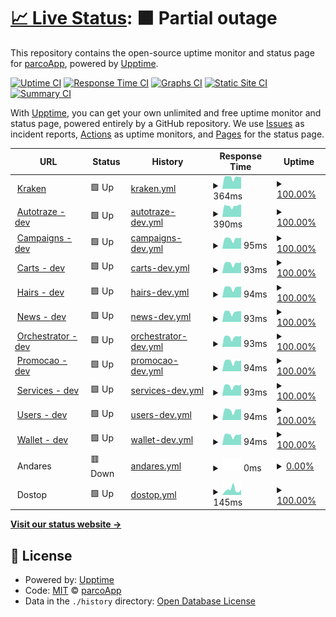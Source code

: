 # [📈 Live Status](https://parcoApp.github.io/status): <!--live status--> **🟧 Partial outage**

This repository contains the open-source uptime monitor and status page for [parcoApp](https://parcoApp.github.io/status), powered by [Upptime](https://github.com/upptime/upptime).

[![Uptime CI](https://github.com/parcoApp/status/workflows/Uptime%20CI/badge.svg)](https://github.com/parcoApp/status/actions?query=workflow%3A%22Uptime+CI%22)
[![Response Time CI](https://github.com/parcoApp/status/workflows/Response%20Time%20CI/badge.svg)](https://github.com/parcoApp/status/actions?query=workflow%3A%22Response+Time+CI%22)
[![Graphs CI](https://github.com/parcoApp/status/workflows/Graphs%20CI/badge.svg)](https://github.com/parcoApp/status/actions?query=workflow%3A%22Graphs+CI%22)
[![Static Site CI](https://github.com/parcoApp/status/workflows/Static%20Site%20CI/badge.svg)](https://github.com/parcoApp/status/actions?query=workflow%3A%22Static+Site+CI%22)
[![Summary CI](https://github.com/parcoApp/status/workflows/Summary%20CI/badge.svg)](https://github.com/parcoApp/status/actions?query=workflow%3A%22Summary+CI%22)

With [Upptime](https://upptime.js.org), you can get your own unlimited and free uptime monitor and status page, powered entirely by a GitHub repository. We use [Issues](https://github.com/parcoApp/status/issues) as incident reports, [Actions](https://github.com/parcoApp/status/actions) as uptime monitors, and [Pages](https://parcoApp.github.io/status) for the status page.

<!--start: status pages-->
<!-- This summary is generated by Upptime (https://github.com/upptime/upptime) -->
<!-- Do not edit this manually, your changes will be overwritten -->
<!-- prettier-ignore -->
| URL | Status | History | Response Time | Uptime |
| --- | ------ | ------- | ------------- | ------ |
| <img alt="" src="https://icons.duckduckgo.com/ip3/kraken.parcoapp.com.ico" height="13"> [Kraken](https://kraken.parcoapp.com) | 🟩 Up | [kraken.yml](https://github.com/ParcoApp/status/commits/HEAD/history/kraken.yml) | <details><summary><img alt="Response time graph" src="./graphs/kraken/response-time-week.png" height="20"> 364ms</summary><br><a href="https://parcoApp.github.io/status/history/kraken"><img alt="Response time 364" src="https://img.shields.io/endpoint?url=https%3A%2F%2Fraw.githubusercontent.com%2FParcoApp%2Fstatus%2FHEAD%2Fapi%2Fkraken%2Fresponse-time.json"></a><br><a href="https://parcoApp.github.io/status/history/kraken"><img alt="24-hour response time 371" src="https://img.shields.io/endpoint?url=https%3A%2F%2Fraw.githubusercontent.com%2FParcoApp%2Fstatus%2FHEAD%2Fapi%2Fkraken%2Fresponse-time-day.json"></a><br><a href="https://parcoApp.github.io/status/history/kraken"><img alt="7-day response time 364" src="https://img.shields.io/endpoint?url=https%3A%2F%2Fraw.githubusercontent.com%2FParcoApp%2Fstatus%2FHEAD%2Fapi%2Fkraken%2Fresponse-time-week.json"></a><br><a href="https://parcoApp.github.io/status/history/kraken"><img alt="30-day response time 324" src="https://img.shields.io/endpoint?url=https%3A%2F%2Fraw.githubusercontent.com%2FParcoApp%2Fstatus%2FHEAD%2Fapi%2Fkraken%2Fresponse-time-month.json"></a><br><a href="https://parcoApp.github.io/status/history/kraken"><img alt="1-year response time 371" src="https://img.shields.io/endpoint?url=https%3A%2F%2Fraw.githubusercontent.com%2FParcoApp%2Fstatus%2FHEAD%2Fapi%2Fkraken%2Fresponse-time-year.json"></a></details> | <details><summary><a href="https://parcoApp.github.io/status/history/kraken">100.00%</a></summary><a href="https://parcoApp.github.io/status/history/kraken"><img alt="All-time uptime 99.99%" src="https://img.shields.io/endpoint?url=https%3A%2F%2Fraw.githubusercontent.com%2FParcoApp%2Fstatus%2FHEAD%2Fapi%2Fkraken%2Fuptime.json"></a><br><a href="https://parcoApp.github.io/status/history/kraken"><img alt="24-hour uptime 100.00%" src="https://img.shields.io/endpoint?url=https%3A%2F%2Fraw.githubusercontent.com%2FParcoApp%2Fstatus%2FHEAD%2Fapi%2Fkraken%2Fuptime-day.json"></a><br><a href="https://parcoApp.github.io/status/history/kraken"><img alt="7-day uptime 100.00%" src="https://img.shields.io/endpoint?url=https%3A%2F%2Fraw.githubusercontent.com%2FParcoApp%2Fstatus%2FHEAD%2Fapi%2Fkraken%2Fuptime-week.json"></a><br><a href="https://parcoApp.github.io/status/history/kraken"><img alt="30-day uptime 99.87%" src="https://img.shields.io/endpoint?url=https%3A%2F%2Fraw.githubusercontent.com%2FParcoApp%2Fstatus%2FHEAD%2Fapi%2Fkraken%2Fuptime-month.json"></a><br><a href="https://parcoApp.github.io/status/history/kraken"><img alt="1-year uptime 99.99%" src="https://img.shields.io/endpoint?url=https%3A%2F%2Fraw.githubusercontent.com%2FParcoApp%2Fstatus%2FHEAD%2Fapi%2Fkraken%2Fuptime-year.json"></a></details>
| <img alt="" src="https://icons.duckduckgo.com/ip3/net.env.parcoapp.com.ico" height="13"> [Autotraze - dev](https://net.env.parcoapp.com/autotraze) | 🟩 Up | [autotraze-dev.yml](https://github.com/ParcoApp/status/commits/HEAD/history/autotraze-dev.yml) | <details><summary><img alt="Response time graph" src="./graphs/autotraze-dev/response-time-week.png" height="20"> 390ms</summary><br><a href="https://parcoApp.github.io/status/history/autotraze-dev"><img alt="Response time 332" src="https://img.shields.io/endpoint?url=https%3A%2F%2Fraw.githubusercontent.com%2FParcoApp%2Fstatus%2FHEAD%2Fapi%2Fautotraze-dev%2Fresponse-time.json"></a><br><a href="https://parcoApp.github.io/status/history/autotraze-dev"><img alt="24-hour response time 438" src="https://img.shields.io/endpoint?url=https%3A%2F%2Fraw.githubusercontent.com%2FParcoApp%2Fstatus%2FHEAD%2Fapi%2Fautotraze-dev%2Fresponse-time-day.json"></a><br><a href="https://parcoApp.github.io/status/history/autotraze-dev"><img alt="7-day response time 390" src="https://img.shields.io/endpoint?url=https%3A%2F%2Fraw.githubusercontent.com%2FParcoApp%2Fstatus%2FHEAD%2Fapi%2Fautotraze-dev%2Fresponse-time-week.json"></a><br><a href="https://parcoApp.github.io/status/history/autotraze-dev"><img alt="30-day response time 324" src="https://img.shields.io/endpoint?url=https%3A%2F%2Fraw.githubusercontent.com%2FParcoApp%2Fstatus%2FHEAD%2Fapi%2Fautotraze-dev%2Fresponse-time-month.json"></a><br><a href="https://parcoApp.github.io/status/history/autotraze-dev"><img alt="1-year response time 332" src="https://img.shields.io/endpoint?url=https%3A%2F%2Fraw.githubusercontent.com%2FParcoApp%2Fstatus%2FHEAD%2Fapi%2Fautotraze-dev%2Fresponse-time-year.json"></a></details> | <details><summary><a href="https://parcoApp.github.io/status/history/autotraze-dev">100.00%</a></summary><a href="https://parcoApp.github.io/status/history/autotraze-dev"><img alt="All-time uptime 100.00%" src="https://img.shields.io/endpoint?url=https%3A%2F%2Fraw.githubusercontent.com%2FParcoApp%2Fstatus%2FHEAD%2Fapi%2Fautotraze-dev%2Fuptime.json"></a><br><a href="https://parcoApp.github.io/status/history/autotraze-dev"><img alt="24-hour uptime 100.00%" src="https://img.shields.io/endpoint?url=https%3A%2F%2Fraw.githubusercontent.com%2FParcoApp%2Fstatus%2FHEAD%2Fapi%2Fautotraze-dev%2Fuptime-day.json"></a><br><a href="https://parcoApp.github.io/status/history/autotraze-dev"><img alt="7-day uptime 100.00%" src="https://img.shields.io/endpoint?url=https%3A%2F%2Fraw.githubusercontent.com%2FParcoApp%2Fstatus%2FHEAD%2Fapi%2Fautotraze-dev%2Fuptime-week.json"></a><br><a href="https://parcoApp.github.io/status/history/autotraze-dev"><img alt="30-day uptime 100.00%" src="https://img.shields.io/endpoint?url=https%3A%2F%2Fraw.githubusercontent.com%2FParcoApp%2Fstatus%2FHEAD%2Fapi%2Fautotraze-dev%2Fuptime-month.json"></a><br><a href="https://parcoApp.github.io/status/history/autotraze-dev"><img alt="1-year uptime 100.00%" src="https://img.shields.io/endpoint?url=https%3A%2F%2Fraw.githubusercontent.com%2FParcoApp%2Fstatus%2FHEAD%2Fapi%2Fautotraze-dev%2Fuptime-year.json"></a></details>
| <img alt="" src="https://icons.duckduckgo.com/ip3/net.env.parcoapp.com.ico" height="13"> [Campaigns - dev](https://net.env.parcoapp.com/campaigns) | 🟩 Up | [campaigns-dev.yml](https://github.com/ParcoApp/status/commits/HEAD/history/campaigns-dev.yml) | <details><summary><img alt="Response time graph" src="./graphs/campaigns-dev/response-time-week.png" height="20"> 95ms</summary><br><a href="https://parcoApp.github.io/status/history/campaigns-dev"><img alt="Response time 80" src="https://img.shields.io/endpoint?url=https%3A%2F%2Fraw.githubusercontent.com%2FParcoApp%2Fstatus%2FHEAD%2Fapi%2Fcampaigns-dev%2Fresponse-time.json"></a><br><a href="https://parcoApp.github.io/status/history/campaigns-dev"><img alt="24-hour response time 105" src="https://img.shields.io/endpoint?url=https%3A%2F%2Fraw.githubusercontent.com%2FParcoApp%2Fstatus%2FHEAD%2Fapi%2Fcampaigns-dev%2Fresponse-time-day.json"></a><br><a href="https://parcoApp.github.io/status/history/campaigns-dev"><img alt="7-day response time 95" src="https://img.shields.io/endpoint?url=https%3A%2F%2Fraw.githubusercontent.com%2FParcoApp%2Fstatus%2FHEAD%2Fapi%2Fcampaigns-dev%2Fresponse-time-week.json"></a><br><a href="https://parcoApp.github.io/status/history/campaigns-dev"><img alt="30-day response time 80" src="https://img.shields.io/endpoint?url=https%3A%2F%2Fraw.githubusercontent.com%2FParcoApp%2Fstatus%2FHEAD%2Fapi%2Fcampaigns-dev%2Fresponse-time-month.json"></a><br><a href="https://parcoApp.github.io/status/history/campaigns-dev"><img alt="1-year response time 80" src="https://img.shields.io/endpoint?url=https%3A%2F%2Fraw.githubusercontent.com%2FParcoApp%2Fstatus%2FHEAD%2Fapi%2Fcampaigns-dev%2Fresponse-time-year.json"></a></details> | <details><summary><a href="https://parcoApp.github.io/status/history/campaigns-dev">100.00%</a></summary><a href="https://parcoApp.github.io/status/history/campaigns-dev"><img alt="All-time uptime 100.00%" src="https://img.shields.io/endpoint?url=https%3A%2F%2Fraw.githubusercontent.com%2FParcoApp%2Fstatus%2FHEAD%2Fapi%2Fcampaigns-dev%2Fuptime.json"></a><br><a href="https://parcoApp.github.io/status/history/campaigns-dev"><img alt="24-hour uptime 100.00%" src="https://img.shields.io/endpoint?url=https%3A%2F%2Fraw.githubusercontent.com%2FParcoApp%2Fstatus%2FHEAD%2Fapi%2Fcampaigns-dev%2Fuptime-day.json"></a><br><a href="https://parcoApp.github.io/status/history/campaigns-dev"><img alt="7-day uptime 100.00%" src="https://img.shields.io/endpoint?url=https%3A%2F%2Fraw.githubusercontent.com%2FParcoApp%2Fstatus%2FHEAD%2Fapi%2Fcampaigns-dev%2Fuptime-week.json"></a><br><a href="https://parcoApp.github.io/status/history/campaigns-dev"><img alt="30-day uptime 100.00%" src="https://img.shields.io/endpoint?url=https%3A%2F%2Fraw.githubusercontent.com%2FParcoApp%2Fstatus%2FHEAD%2Fapi%2Fcampaigns-dev%2Fuptime-month.json"></a><br><a href="https://parcoApp.github.io/status/history/campaigns-dev"><img alt="1-year uptime 100.00%" src="https://img.shields.io/endpoint?url=https%3A%2F%2Fraw.githubusercontent.com%2FParcoApp%2Fstatus%2FHEAD%2Fapi%2Fcampaigns-dev%2Fuptime-year.json"></a></details>
| <img alt="" src="https://icons.duckduckgo.com/ip3/net.env.parcoapp.com.ico" height="13"> [Carts - dev](https://net.env.parcoapp.com/carts/status) | 🟩 Up | [carts-dev.yml](https://github.com/ParcoApp/status/commits/HEAD/history/carts-dev.yml) | <details><summary><img alt="Response time graph" src="./graphs/carts-dev/response-time-week.png" height="20"> 93ms</summary><br><a href="https://parcoApp.github.io/status/history/carts-dev"><img alt="Response time 79" src="https://img.shields.io/endpoint?url=https%3A%2F%2Fraw.githubusercontent.com%2FParcoApp%2Fstatus%2FHEAD%2Fapi%2Fcarts-dev%2Fresponse-time.json"></a><br><a href="https://parcoApp.github.io/status/history/carts-dev"><img alt="24-hour response time 104" src="https://img.shields.io/endpoint?url=https%3A%2F%2Fraw.githubusercontent.com%2FParcoApp%2Fstatus%2FHEAD%2Fapi%2Fcarts-dev%2Fresponse-time-day.json"></a><br><a href="https://parcoApp.github.io/status/history/carts-dev"><img alt="7-day response time 93" src="https://img.shields.io/endpoint?url=https%3A%2F%2Fraw.githubusercontent.com%2FParcoApp%2Fstatus%2FHEAD%2Fapi%2Fcarts-dev%2Fresponse-time-week.json"></a><br><a href="https://parcoApp.github.io/status/history/carts-dev"><img alt="30-day response time 73" src="https://img.shields.io/endpoint?url=https%3A%2F%2Fraw.githubusercontent.com%2FParcoApp%2Fstatus%2FHEAD%2Fapi%2Fcarts-dev%2Fresponse-time-month.json"></a><br><a href="https://parcoApp.github.io/status/history/carts-dev"><img alt="1-year response time 79" src="https://img.shields.io/endpoint?url=https%3A%2F%2Fraw.githubusercontent.com%2FParcoApp%2Fstatus%2FHEAD%2Fapi%2Fcarts-dev%2Fresponse-time-year.json"></a></details> | <details><summary><a href="https://parcoApp.github.io/status/history/carts-dev">100.00%</a></summary><a href="https://parcoApp.github.io/status/history/carts-dev"><img alt="All-time uptime 100.00%" src="https://img.shields.io/endpoint?url=https%3A%2F%2Fraw.githubusercontent.com%2FParcoApp%2Fstatus%2FHEAD%2Fapi%2Fcarts-dev%2Fuptime.json"></a><br><a href="https://parcoApp.github.io/status/history/carts-dev"><img alt="24-hour uptime 100.00%" src="https://img.shields.io/endpoint?url=https%3A%2F%2Fraw.githubusercontent.com%2FParcoApp%2Fstatus%2FHEAD%2Fapi%2Fcarts-dev%2Fuptime-day.json"></a><br><a href="https://parcoApp.github.io/status/history/carts-dev"><img alt="7-day uptime 100.00%" src="https://img.shields.io/endpoint?url=https%3A%2F%2Fraw.githubusercontent.com%2FParcoApp%2Fstatus%2FHEAD%2Fapi%2Fcarts-dev%2Fuptime-week.json"></a><br><a href="https://parcoApp.github.io/status/history/carts-dev"><img alt="30-day uptime 100.00%" src="https://img.shields.io/endpoint?url=https%3A%2F%2Fraw.githubusercontent.com%2FParcoApp%2Fstatus%2FHEAD%2Fapi%2Fcarts-dev%2Fuptime-month.json"></a><br><a href="https://parcoApp.github.io/status/history/carts-dev"><img alt="1-year uptime 100.00%" src="https://img.shields.io/endpoint?url=https%3A%2F%2Fraw.githubusercontent.com%2FParcoApp%2Fstatus%2FHEAD%2Fapi%2Fcarts-dev%2Fuptime-year.json"></a></details>
| <img alt="" src="https://icons.duckduckgo.com/ip3/net.env.parcoapp.com.ico" height="13"> [Hairs - dev](https://net.env.parcoapp.com/hairs) | 🟩 Up | [hairs-dev.yml](https://github.com/ParcoApp/status/commits/HEAD/history/hairs-dev.yml) | <details><summary><img alt="Response time graph" src="./graphs/hairs-dev/response-time-week.png" height="20"> 94ms</summary><br><a href="https://parcoApp.github.io/status/history/hairs-dev"><img alt="Response time 84" src="https://img.shields.io/endpoint?url=https%3A%2F%2Fraw.githubusercontent.com%2FParcoApp%2Fstatus%2FHEAD%2Fapi%2Fhairs-dev%2Fresponse-time.json"></a><br><a href="https://parcoApp.github.io/status/history/hairs-dev"><img alt="24-hour response time 103" src="https://img.shields.io/endpoint?url=https%3A%2F%2Fraw.githubusercontent.com%2FParcoApp%2Fstatus%2FHEAD%2Fapi%2Fhairs-dev%2Fresponse-time-day.json"></a><br><a href="https://parcoApp.github.io/status/history/hairs-dev"><img alt="7-day response time 94" src="https://img.shields.io/endpoint?url=https%3A%2F%2Fraw.githubusercontent.com%2FParcoApp%2Fstatus%2FHEAD%2Fapi%2Fhairs-dev%2Fresponse-time-week.json"></a><br><a href="https://parcoApp.github.io/status/history/hairs-dev"><img alt="30-day response time 72" src="https://img.shields.io/endpoint?url=https%3A%2F%2Fraw.githubusercontent.com%2FParcoApp%2Fstatus%2FHEAD%2Fapi%2Fhairs-dev%2Fresponse-time-month.json"></a><br><a href="https://parcoApp.github.io/status/history/hairs-dev"><img alt="1-year response time 84" src="https://img.shields.io/endpoint?url=https%3A%2F%2Fraw.githubusercontent.com%2FParcoApp%2Fstatus%2FHEAD%2Fapi%2Fhairs-dev%2Fresponse-time-year.json"></a></details> | <details><summary><a href="https://parcoApp.github.io/status/history/hairs-dev">100.00%</a></summary><a href="https://parcoApp.github.io/status/history/hairs-dev"><img alt="All-time uptime 99.97%" src="https://img.shields.io/endpoint?url=https%3A%2F%2Fraw.githubusercontent.com%2FParcoApp%2Fstatus%2FHEAD%2Fapi%2Fhairs-dev%2Fuptime.json"></a><br><a href="https://parcoApp.github.io/status/history/hairs-dev"><img alt="24-hour uptime 100.00%" src="https://img.shields.io/endpoint?url=https%3A%2F%2Fraw.githubusercontent.com%2FParcoApp%2Fstatus%2FHEAD%2Fapi%2Fhairs-dev%2Fuptime-day.json"></a><br><a href="https://parcoApp.github.io/status/history/hairs-dev"><img alt="7-day uptime 100.00%" src="https://img.shields.io/endpoint?url=https%3A%2F%2Fraw.githubusercontent.com%2FParcoApp%2Fstatus%2FHEAD%2Fapi%2Fhairs-dev%2Fuptime-week.json"></a><br><a href="https://parcoApp.github.io/status/history/hairs-dev"><img alt="30-day uptime 100.00%" src="https://img.shields.io/endpoint?url=https%3A%2F%2Fraw.githubusercontent.com%2FParcoApp%2Fstatus%2FHEAD%2Fapi%2Fhairs-dev%2Fuptime-month.json"></a><br><a href="https://parcoApp.github.io/status/history/hairs-dev"><img alt="1-year uptime 99.97%" src="https://img.shields.io/endpoint?url=https%3A%2F%2Fraw.githubusercontent.com%2FParcoApp%2Fstatus%2FHEAD%2Fapi%2Fhairs-dev%2Fuptime-year.json"></a></details>
| <img alt="" src="https://icons.duckduckgo.com/ip3/net.env.parcoapp.com.ico" height="13"> [News - dev](https://net.env.parcoapp.com/news) | 🟩 Up | [news-dev.yml](https://github.com/ParcoApp/status/commits/HEAD/history/news-dev.yml) | <details><summary><img alt="Response time graph" src="./graphs/news-dev/response-time-week.png" height="20"> 93ms</summary><br><a href="https://parcoApp.github.io/status/history/news-dev"><img alt="Response time 79" src="https://img.shields.io/endpoint?url=https%3A%2F%2Fraw.githubusercontent.com%2FParcoApp%2Fstatus%2FHEAD%2Fapi%2Fnews-dev%2Fresponse-time.json"></a><br><a href="https://parcoApp.github.io/status/history/news-dev"><img alt="24-hour response time 101" src="https://img.shields.io/endpoint?url=https%3A%2F%2Fraw.githubusercontent.com%2FParcoApp%2Fstatus%2FHEAD%2Fapi%2Fnews-dev%2Fresponse-time-day.json"></a><br><a href="https://parcoApp.github.io/status/history/news-dev"><img alt="7-day response time 93" src="https://img.shields.io/endpoint?url=https%3A%2F%2Fraw.githubusercontent.com%2FParcoApp%2Fstatus%2FHEAD%2Fapi%2Fnews-dev%2Fresponse-time-week.json"></a><br><a href="https://parcoApp.github.io/status/history/news-dev"><img alt="30-day response time 75" src="https://img.shields.io/endpoint?url=https%3A%2F%2Fraw.githubusercontent.com%2FParcoApp%2Fstatus%2FHEAD%2Fapi%2Fnews-dev%2Fresponse-time-month.json"></a><br><a href="https://parcoApp.github.io/status/history/news-dev"><img alt="1-year response time 79" src="https://img.shields.io/endpoint?url=https%3A%2F%2Fraw.githubusercontent.com%2FParcoApp%2Fstatus%2FHEAD%2Fapi%2Fnews-dev%2Fresponse-time-year.json"></a></details> | <details><summary><a href="https://parcoApp.github.io/status/history/news-dev">100.00%</a></summary><a href="https://parcoApp.github.io/status/history/news-dev"><img alt="All-time uptime 100.00%" src="https://img.shields.io/endpoint?url=https%3A%2F%2Fraw.githubusercontent.com%2FParcoApp%2Fstatus%2FHEAD%2Fapi%2Fnews-dev%2Fuptime.json"></a><br><a href="https://parcoApp.github.io/status/history/news-dev"><img alt="24-hour uptime 100.00%" src="https://img.shields.io/endpoint?url=https%3A%2F%2Fraw.githubusercontent.com%2FParcoApp%2Fstatus%2FHEAD%2Fapi%2Fnews-dev%2Fuptime-day.json"></a><br><a href="https://parcoApp.github.io/status/history/news-dev"><img alt="7-day uptime 100.00%" src="https://img.shields.io/endpoint?url=https%3A%2F%2Fraw.githubusercontent.com%2FParcoApp%2Fstatus%2FHEAD%2Fapi%2Fnews-dev%2Fuptime-week.json"></a><br><a href="https://parcoApp.github.io/status/history/news-dev"><img alt="30-day uptime 100.00%" src="https://img.shields.io/endpoint?url=https%3A%2F%2Fraw.githubusercontent.com%2FParcoApp%2Fstatus%2FHEAD%2Fapi%2Fnews-dev%2Fuptime-month.json"></a><br><a href="https://parcoApp.github.io/status/history/news-dev"><img alt="1-year uptime 100.00%" src="https://img.shields.io/endpoint?url=https%3A%2F%2Fraw.githubusercontent.com%2FParcoApp%2Fstatus%2FHEAD%2Fapi%2Fnews-dev%2Fuptime-year.json"></a></details>
| <img alt="" src="https://icons.duckduckgo.com/ip3/net.env.parcoapp.com.ico" height="13"> [Orchestrator - dev](https://net.env.parcoapp.com/orchestrator) | 🟩 Up | [orchestrator-dev.yml](https://github.com/ParcoApp/status/commits/HEAD/history/orchestrator-dev.yml) | <details><summary><img alt="Response time graph" src="./graphs/orchestrator-dev/response-time-week.png" height="20"> 93ms</summary><br><a href="https://parcoApp.github.io/status/history/orchestrator-dev"><img alt="Response time 79" src="https://img.shields.io/endpoint?url=https%3A%2F%2Fraw.githubusercontent.com%2FParcoApp%2Fstatus%2FHEAD%2Fapi%2Forchestrator-dev%2Fresponse-time.json"></a><br><a href="https://parcoApp.github.io/status/history/orchestrator-dev"><img alt="24-hour response time 105" src="https://img.shields.io/endpoint?url=https%3A%2F%2Fraw.githubusercontent.com%2FParcoApp%2Fstatus%2FHEAD%2Fapi%2Forchestrator-dev%2Fresponse-time-day.json"></a><br><a href="https://parcoApp.github.io/status/history/orchestrator-dev"><img alt="7-day response time 93" src="https://img.shields.io/endpoint?url=https%3A%2F%2Fraw.githubusercontent.com%2FParcoApp%2Fstatus%2FHEAD%2Fapi%2Forchestrator-dev%2Fresponse-time-week.json"></a><br><a href="https://parcoApp.github.io/status/history/orchestrator-dev"><img alt="30-day response time 74" src="https://img.shields.io/endpoint?url=https%3A%2F%2Fraw.githubusercontent.com%2FParcoApp%2Fstatus%2FHEAD%2Fapi%2Forchestrator-dev%2Fresponse-time-month.json"></a><br><a href="https://parcoApp.github.io/status/history/orchestrator-dev"><img alt="1-year response time 79" src="https://img.shields.io/endpoint?url=https%3A%2F%2Fraw.githubusercontent.com%2FParcoApp%2Fstatus%2FHEAD%2Fapi%2Forchestrator-dev%2Fresponse-time-year.json"></a></details> | <details><summary><a href="https://parcoApp.github.io/status/history/orchestrator-dev">100.00%</a></summary><a href="https://parcoApp.github.io/status/history/orchestrator-dev"><img alt="All-time uptime 99.36%" src="https://img.shields.io/endpoint?url=https%3A%2F%2Fraw.githubusercontent.com%2FParcoApp%2Fstatus%2FHEAD%2Fapi%2Forchestrator-dev%2Fuptime.json"></a><br><a href="https://parcoApp.github.io/status/history/orchestrator-dev"><img alt="24-hour uptime 100.00%" src="https://img.shields.io/endpoint?url=https%3A%2F%2Fraw.githubusercontent.com%2FParcoApp%2Fstatus%2FHEAD%2Fapi%2Forchestrator-dev%2Fuptime-day.json"></a><br><a href="https://parcoApp.github.io/status/history/orchestrator-dev"><img alt="7-day uptime 100.00%" src="https://img.shields.io/endpoint?url=https%3A%2F%2Fraw.githubusercontent.com%2FParcoApp%2Fstatus%2FHEAD%2Fapi%2Forchestrator-dev%2Fuptime-week.json"></a><br><a href="https://parcoApp.github.io/status/history/orchestrator-dev"><img alt="30-day uptime 100.00%" src="https://img.shields.io/endpoint?url=https%3A%2F%2Fraw.githubusercontent.com%2FParcoApp%2Fstatus%2FHEAD%2Fapi%2Forchestrator-dev%2Fuptime-month.json"></a><br><a href="https://parcoApp.github.io/status/history/orchestrator-dev"><img alt="1-year uptime 99.36%" src="https://img.shields.io/endpoint?url=https%3A%2F%2Fraw.githubusercontent.com%2FParcoApp%2Fstatus%2FHEAD%2Fapi%2Forchestrator-dev%2Fuptime-year.json"></a></details>
| <img alt="" src="https://icons.duckduckgo.com/ip3/net.env.parcoapp.com.ico" height="13"> [Promocao - dev](https://net.env.parcoapp.com/promocao) | 🟩 Up | [promocao-dev.yml](https://github.com/ParcoApp/status/commits/HEAD/history/promocao-dev.yml) | <details><summary><img alt="Response time graph" src="./graphs/promocao-dev/response-time-week.png" height="20"> 94ms</summary><br><a href="https://parcoApp.github.io/status/history/promocao-dev"><img alt="Response time 79" src="https://img.shields.io/endpoint?url=https%3A%2F%2Fraw.githubusercontent.com%2FParcoApp%2Fstatus%2FHEAD%2Fapi%2Fpromocao-dev%2Fresponse-time.json"></a><br><a href="https://parcoApp.github.io/status/history/promocao-dev"><img alt="24-hour response time 102" src="https://img.shields.io/endpoint?url=https%3A%2F%2Fraw.githubusercontent.com%2FParcoApp%2Fstatus%2FHEAD%2Fapi%2Fpromocao-dev%2Fresponse-time-day.json"></a><br><a href="https://parcoApp.github.io/status/history/promocao-dev"><img alt="7-day response time 94" src="https://img.shields.io/endpoint?url=https%3A%2F%2Fraw.githubusercontent.com%2FParcoApp%2Fstatus%2FHEAD%2Fapi%2Fpromocao-dev%2Fresponse-time-week.json"></a><br><a href="https://parcoApp.github.io/status/history/promocao-dev"><img alt="30-day response time 76" src="https://img.shields.io/endpoint?url=https%3A%2F%2Fraw.githubusercontent.com%2FParcoApp%2Fstatus%2FHEAD%2Fapi%2Fpromocao-dev%2Fresponse-time-month.json"></a><br><a href="https://parcoApp.github.io/status/history/promocao-dev"><img alt="1-year response time 79" src="https://img.shields.io/endpoint?url=https%3A%2F%2Fraw.githubusercontent.com%2FParcoApp%2Fstatus%2FHEAD%2Fapi%2Fpromocao-dev%2Fresponse-time-year.json"></a></details> | <details><summary><a href="https://parcoApp.github.io/status/history/promocao-dev">100.00%</a></summary><a href="https://parcoApp.github.io/status/history/promocao-dev"><img alt="All-time uptime 100.00%" src="https://img.shields.io/endpoint?url=https%3A%2F%2Fraw.githubusercontent.com%2FParcoApp%2Fstatus%2FHEAD%2Fapi%2Fpromocao-dev%2Fuptime.json"></a><br><a href="https://parcoApp.github.io/status/history/promocao-dev"><img alt="24-hour uptime 100.00%" src="https://img.shields.io/endpoint?url=https%3A%2F%2Fraw.githubusercontent.com%2FParcoApp%2Fstatus%2FHEAD%2Fapi%2Fpromocao-dev%2Fuptime-day.json"></a><br><a href="https://parcoApp.github.io/status/history/promocao-dev"><img alt="7-day uptime 100.00%" src="https://img.shields.io/endpoint?url=https%3A%2F%2Fraw.githubusercontent.com%2FParcoApp%2Fstatus%2FHEAD%2Fapi%2Fpromocao-dev%2Fuptime-week.json"></a><br><a href="https://parcoApp.github.io/status/history/promocao-dev"><img alt="30-day uptime 100.00%" src="https://img.shields.io/endpoint?url=https%3A%2F%2Fraw.githubusercontent.com%2FParcoApp%2Fstatus%2FHEAD%2Fapi%2Fpromocao-dev%2Fuptime-month.json"></a><br><a href="https://parcoApp.github.io/status/history/promocao-dev"><img alt="1-year uptime 100.00%" src="https://img.shields.io/endpoint?url=https%3A%2F%2Fraw.githubusercontent.com%2FParcoApp%2Fstatus%2FHEAD%2Fapi%2Fpromocao-dev%2Fuptime-year.json"></a></details>
| <img alt="" src="https://icons.duckduckgo.com/ip3/net.env.parcoapp.com.ico" height="13"> [Services - dev](https://net.env.parcoapp.com/services) | 🟩 Up | [services-dev.yml](https://github.com/ParcoApp/status/commits/HEAD/history/services-dev.yml) | <details><summary><img alt="Response time graph" src="./graphs/services-dev/response-time-week.png" height="20"> 93ms</summary><br><a href="https://parcoApp.github.io/status/history/services-dev"><img alt="Response time 80" src="https://img.shields.io/endpoint?url=https%3A%2F%2Fraw.githubusercontent.com%2FParcoApp%2Fstatus%2FHEAD%2Fapi%2Fservices-dev%2Fresponse-time.json"></a><br><a href="https://parcoApp.github.io/status/history/services-dev"><img alt="24-hour response time 105" src="https://img.shields.io/endpoint?url=https%3A%2F%2Fraw.githubusercontent.com%2FParcoApp%2Fstatus%2FHEAD%2Fapi%2Fservices-dev%2Fresponse-time-day.json"></a><br><a href="https://parcoApp.github.io/status/history/services-dev"><img alt="7-day response time 93" src="https://img.shields.io/endpoint?url=https%3A%2F%2Fraw.githubusercontent.com%2FParcoApp%2Fstatus%2FHEAD%2Fapi%2Fservices-dev%2Fresponse-time-week.json"></a><br><a href="https://parcoApp.github.io/status/history/services-dev"><img alt="30-day response time 77" src="https://img.shields.io/endpoint?url=https%3A%2F%2Fraw.githubusercontent.com%2FParcoApp%2Fstatus%2FHEAD%2Fapi%2Fservices-dev%2Fresponse-time-month.json"></a><br><a href="https://parcoApp.github.io/status/history/services-dev"><img alt="1-year response time 80" src="https://img.shields.io/endpoint?url=https%3A%2F%2Fraw.githubusercontent.com%2FParcoApp%2Fstatus%2FHEAD%2Fapi%2Fservices-dev%2Fresponse-time-year.json"></a></details> | <details><summary><a href="https://parcoApp.github.io/status/history/services-dev">100.00%</a></summary><a href="https://parcoApp.github.io/status/history/services-dev"><img alt="All-time uptime 99.99%" src="https://img.shields.io/endpoint?url=https%3A%2F%2Fraw.githubusercontent.com%2FParcoApp%2Fstatus%2FHEAD%2Fapi%2Fservices-dev%2Fuptime.json"></a><br><a href="https://parcoApp.github.io/status/history/services-dev"><img alt="24-hour uptime 100.00%" src="https://img.shields.io/endpoint?url=https%3A%2F%2Fraw.githubusercontent.com%2FParcoApp%2Fstatus%2FHEAD%2Fapi%2Fservices-dev%2Fuptime-day.json"></a><br><a href="https://parcoApp.github.io/status/history/services-dev"><img alt="7-day uptime 100.00%" src="https://img.shields.io/endpoint?url=https%3A%2F%2Fraw.githubusercontent.com%2FParcoApp%2Fstatus%2FHEAD%2Fapi%2Fservices-dev%2Fuptime-week.json"></a><br><a href="https://parcoApp.github.io/status/history/services-dev"><img alt="30-day uptime 100.00%" src="https://img.shields.io/endpoint?url=https%3A%2F%2Fraw.githubusercontent.com%2FParcoApp%2Fstatus%2FHEAD%2Fapi%2Fservices-dev%2Fuptime-month.json"></a><br><a href="https://parcoApp.github.io/status/history/services-dev"><img alt="1-year uptime 99.99%" src="https://img.shields.io/endpoint?url=https%3A%2F%2Fraw.githubusercontent.com%2FParcoApp%2Fstatus%2FHEAD%2Fapi%2Fservices-dev%2Fuptime-year.json"></a></details>
| <img alt="" src="https://icons.duckduckgo.com/ip3/net.env.parcoapp.com.ico" height="13"> [Users - dev](https://net.env.parcoapp.com/users/status) | 🟩 Up | [users-dev.yml](https://github.com/ParcoApp/status/commits/HEAD/history/users-dev.yml) | <details><summary><img alt="Response time graph" src="./graphs/users-dev/response-time-week.png" height="20"> 94ms</summary><br><a href="https://parcoApp.github.io/status/history/users-dev"><img alt="Response time 78" src="https://img.shields.io/endpoint?url=https%3A%2F%2Fraw.githubusercontent.com%2FParcoApp%2Fstatus%2FHEAD%2Fapi%2Fusers-dev%2Fresponse-time.json"></a><br><a href="https://parcoApp.github.io/status/history/users-dev"><img alt="24-hour response time 103" src="https://img.shields.io/endpoint?url=https%3A%2F%2Fraw.githubusercontent.com%2FParcoApp%2Fstatus%2FHEAD%2Fapi%2Fusers-dev%2Fresponse-time-day.json"></a><br><a href="https://parcoApp.github.io/status/history/users-dev"><img alt="7-day response time 94" src="https://img.shields.io/endpoint?url=https%3A%2F%2Fraw.githubusercontent.com%2FParcoApp%2Fstatus%2FHEAD%2Fapi%2Fusers-dev%2Fresponse-time-week.json"></a><br><a href="https://parcoApp.github.io/status/history/users-dev"><img alt="30-day response time 72" src="https://img.shields.io/endpoint?url=https%3A%2F%2Fraw.githubusercontent.com%2FParcoApp%2Fstatus%2FHEAD%2Fapi%2Fusers-dev%2Fresponse-time-month.json"></a><br><a href="https://parcoApp.github.io/status/history/users-dev"><img alt="1-year response time 78" src="https://img.shields.io/endpoint?url=https%3A%2F%2Fraw.githubusercontent.com%2FParcoApp%2Fstatus%2FHEAD%2Fapi%2Fusers-dev%2Fresponse-time-year.json"></a></details> | <details><summary><a href="https://parcoApp.github.io/status/history/users-dev">100.00%</a></summary><a href="https://parcoApp.github.io/status/history/users-dev"><img alt="All-time uptime 99.99%" src="https://img.shields.io/endpoint?url=https%3A%2F%2Fraw.githubusercontent.com%2FParcoApp%2Fstatus%2FHEAD%2Fapi%2Fusers-dev%2Fuptime.json"></a><br><a href="https://parcoApp.github.io/status/history/users-dev"><img alt="24-hour uptime 100.00%" src="https://img.shields.io/endpoint?url=https%3A%2F%2Fraw.githubusercontent.com%2FParcoApp%2Fstatus%2FHEAD%2Fapi%2Fusers-dev%2Fuptime-day.json"></a><br><a href="https://parcoApp.github.io/status/history/users-dev"><img alt="7-day uptime 100.00%" src="https://img.shields.io/endpoint?url=https%3A%2F%2Fraw.githubusercontent.com%2FParcoApp%2Fstatus%2FHEAD%2Fapi%2Fusers-dev%2Fuptime-week.json"></a><br><a href="https://parcoApp.github.io/status/history/users-dev"><img alt="30-day uptime 100.00%" src="https://img.shields.io/endpoint?url=https%3A%2F%2Fraw.githubusercontent.com%2FParcoApp%2Fstatus%2FHEAD%2Fapi%2Fusers-dev%2Fuptime-month.json"></a><br><a href="https://parcoApp.github.io/status/history/users-dev"><img alt="1-year uptime 99.99%" src="https://img.shields.io/endpoint?url=https%3A%2F%2Fraw.githubusercontent.com%2FParcoApp%2Fstatus%2FHEAD%2Fapi%2Fusers-dev%2Fuptime-year.json"></a></details>
| <img alt="" src="https://icons.duckduckgo.com/ip3/net.env.parcoapp.com.ico" height="13"> [Wallet - dev](https://net.env.parcoapp.com/wallet) | 🟩 Up | [wallet-dev.yml](https://github.com/ParcoApp/status/commits/HEAD/history/wallet-dev.yml) | <details><summary><img alt="Response time graph" src="./graphs/wallet-dev/response-time-week.png" height="20"> 94ms</summary><br><a href="https://parcoApp.github.io/status/history/wallet-dev"><img alt="Response time 79" src="https://img.shields.io/endpoint?url=https%3A%2F%2Fraw.githubusercontent.com%2FParcoApp%2Fstatus%2FHEAD%2Fapi%2Fwallet-dev%2Fresponse-time.json"></a><br><a href="https://parcoApp.github.io/status/history/wallet-dev"><img alt="24-hour response time 104" src="https://img.shields.io/endpoint?url=https%3A%2F%2Fraw.githubusercontent.com%2FParcoApp%2Fstatus%2FHEAD%2Fapi%2Fwallet-dev%2Fresponse-time-day.json"></a><br><a href="https://parcoApp.github.io/status/history/wallet-dev"><img alt="7-day response time 94" src="https://img.shields.io/endpoint?url=https%3A%2F%2Fraw.githubusercontent.com%2FParcoApp%2Fstatus%2FHEAD%2Fapi%2Fwallet-dev%2Fresponse-time-week.json"></a><br><a href="https://parcoApp.github.io/status/history/wallet-dev"><img alt="30-day response time 72" src="https://img.shields.io/endpoint?url=https%3A%2F%2Fraw.githubusercontent.com%2FParcoApp%2Fstatus%2FHEAD%2Fapi%2Fwallet-dev%2Fresponse-time-month.json"></a><br><a href="https://parcoApp.github.io/status/history/wallet-dev"><img alt="1-year response time 79" src="https://img.shields.io/endpoint?url=https%3A%2F%2Fraw.githubusercontent.com%2FParcoApp%2Fstatus%2FHEAD%2Fapi%2Fwallet-dev%2Fresponse-time-year.json"></a></details> | <details><summary><a href="https://parcoApp.github.io/status/history/wallet-dev">100.00%</a></summary><a href="https://parcoApp.github.io/status/history/wallet-dev"><img alt="All-time uptime 100.00%" src="https://img.shields.io/endpoint?url=https%3A%2F%2Fraw.githubusercontent.com%2FParcoApp%2Fstatus%2FHEAD%2Fapi%2Fwallet-dev%2Fuptime.json"></a><br><a href="https://parcoApp.github.io/status/history/wallet-dev"><img alt="24-hour uptime 100.00%" src="https://img.shields.io/endpoint?url=https%3A%2F%2Fraw.githubusercontent.com%2FParcoApp%2Fstatus%2FHEAD%2Fapi%2Fwallet-dev%2Fuptime-day.json"></a><br><a href="https://parcoApp.github.io/status/history/wallet-dev"><img alt="7-day uptime 100.00%" src="https://img.shields.io/endpoint?url=https%3A%2F%2Fraw.githubusercontent.com%2FParcoApp%2Fstatus%2FHEAD%2Fapi%2Fwallet-dev%2Fuptime-week.json"></a><br><a href="https://parcoApp.github.io/status/history/wallet-dev"><img alt="30-day uptime 100.00%" src="https://img.shields.io/endpoint?url=https%3A%2F%2Fraw.githubusercontent.com%2FParcoApp%2Fstatus%2FHEAD%2Fapi%2Fwallet-dev%2Fuptime-month.json"></a><br><a href="https://parcoApp.github.io/status/history/wallet-dev"><img alt="1-year uptime 100.00%" src="https://img.shields.io/endpoint?url=https%3A%2F%2Fraw.githubusercontent.com%2FParcoApp%2Fstatus%2FHEAD%2Fapi%2Fwallet-dev%2Fuptime-year.json"></a></details>
| <img alt="" src="https://icons.duckduckgo.com/ip3/null.ico" height="13"> Andares | 🟥 Down | [andares.yml](https://github.com/ParcoApp/status/commits/HEAD/history/andares.yml) | <details><summary><img alt="Response time graph" src="./graphs/andares/response-time-week.png" height="20"> 0ms</summary><br><a href="https://parcoApp.github.io/status/history/andares"><img alt="Response time 430" src="https://img.shields.io/endpoint?url=https%3A%2F%2Fraw.githubusercontent.com%2FParcoApp%2Fstatus%2FHEAD%2Fapi%2Fandares%2Fresponse-time.json"></a><br><a href="https://parcoApp.github.io/status/history/andares"><img alt="24-hour response time 0" src="https://img.shields.io/endpoint?url=https%3A%2F%2Fraw.githubusercontent.com%2FParcoApp%2Fstatus%2FHEAD%2Fapi%2Fandares%2Fresponse-time-day.json"></a><br><a href="https://parcoApp.github.io/status/history/andares"><img alt="7-day response time 0" src="https://img.shields.io/endpoint?url=https%3A%2F%2Fraw.githubusercontent.com%2FParcoApp%2Fstatus%2FHEAD%2Fapi%2Fandares%2Fresponse-time-week.json"></a><br><a href="https://parcoApp.github.io/status/history/andares"><img alt="30-day response time 280" src="https://img.shields.io/endpoint?url=https%3A%2F%2Fraw.githubusercontent.com%2FParcoApp%2Fstatus%2FHEAD%2Fapi%2Fandares%2Fresponse-time-month.json"></a><br><a href="https://parcoApp.github.io/status/history/andares"><img alt="1-year response time 431" src="https://img.shields.io/endpoint?url=https%3A%2F%2Fraw.githubusercontent.com%2FParcoApp%2Fstatus%2FHEAD%2Fapi%2Fandares%2Fresponse-time-year.json"></a></details> | <details><summary><a href="https://parcoApp.github.io/status/history/andares">0.00%</a></summary><a href="https://parcoApp.github.io/status/history/andares"><img alt="All-time uptime 86.62%" src="https://img.shields.io/endpoint?url=https%3A%2F%2Fraw.githubusercontent.com%2FParcoApp%2Fstatus%2FHEAD%2Fapi%2Fandares%2Fuptime.json"></a><br><a href="https://parcoApp.github.io/status/history/andares"><img alt="24-hour uptime 0.00%" src="https://img.shields.io/endpoint?url=https%3A%2F%2Fraw.githubusercontent.com%2FParcoApp%2Fstatus%2FHEAD%2Fapi%2Fandares%2Fuptime-day.json"></a><br><a href="https://parcoApp.github.io/status/history/andares"><img alt="7-day uptime 0.00%" src="https://img.shields.io/endpoint?url=https%3A%2F%2Fraw.githubusercontent.com%2FParcoApp%2Fstatus%2FHEAD%2Fapi%2Fandares%2Fuptime-week.json"></a><br><a href="https://parcoApp.github.io/status/history/andares"><img alt="30-day uptime 26.74%" src="https://img.shields.io/endpoint?url=https%3A%2F%2Fraw.githubusercontent.com%2FParcoApp%2Fstatus%2FHEAD%2Fapi%2Fandares%2Fuptime-month.json"></a><br><a href="https://parcoApp.github.io/status/history/andares"><img alt="1-year uptime 84.61%" src="https://img.shields.io/endpoint?url=https%3A%2F%2Fraw.githubusercontent.com%2FParcoApp%2Fstatus%2FHEAD%2Fapi%2Fandares%2Fuptime-year.json"></a></details>
| <img alt="" src="https://icons.duckduckgo.com/ip3/null.ico" height="13"> Dostop | 🟩 Up | [dostop.yml](https://github.com/ParcoApp/status/commits/HEAD/history/dostop.yml) | <details><summary><img alt="Response time graph" src="./graphs/dostop/response-time-week.png" height="20"> 145ms</summary><br><a href="https://parcoApp.github.io/status/history/dostop"><img alt="Response time 245" src="https://img.shields.io/endpoint?url=https%3A%2F%2Fraw.githubusercontent.com%2FParcoApp%2Fstatus%2FHEAD%2Fapi%2Fdostop%2Fresponse-time.json"></a><br><a href="https://parcoApp.github.io/status/history/dostop"><img alt="24-hour response time 150" src="https://img.shields.io/endpoint?url=https%3A%2F%2Fraw.githubusercontent.com%2FParcoApp%2Fstatus%2FHEAD%2Fapi%2Fdostop%2Fresponse-time-day.json"></a><br><a href="https://parcoApp.github.io/status/history/dostop"><img alt="7-day response time 145" src="https://img.shields.io/endpoint?url=https%3A%2F%2Fraw.githubusercontent.com%2FParcoApp%2Fstatus%2FHEAD%2Fapi%2Fdostop%2Fresponse-time-week.json"></a><br><a href="https://parcoApp.github.io/status/history/dostop"><img alt="30-day response time 238" src="https://img.shields.io/endpoint?url=https%3A%2F%2Fraw.githubusercontent.com%2FParcoApp%2Fstatus%2FHEAD%2Fapi%2Fdostop%2Fresponse-time-month.json"></a><br><a href="https://parcoApp.github.io/status/history/dostop"><img alt="1-year response time 246" src="https://img.shields.io/endpoint?url=https%3A%2F%2Fraw.githubusercontent.com%2FParcoApp%2Fstatus%2FHEAD%2Fapi%2Fdostop%2Fresponse-time-year.json"></a></details> | <details><summary><a href="https://parcoApp.github.io/status/history/dostop">100.00%</a></summary><a href="https://parcoApp.github.io/status/history/dostop"><img alt="All-time uptime 99.99%" src="https://img.shields.io/endpoint?url=https%3A%2F%2Fraw.githubusercontent.com%2FParcoApp%2Fstatus%2FHEAD%2Fapi%2Fdostop%2Fuptime.json"></a><br><a href="https://parcoApp.github.io/status/history/dostop"><img alt="24-hour uptime 100.00%" src="https://img.shields.io/endpoint?url=https%3A%2F%2Fraw.githubusercontent.com%2FParcoApp%2Fstatus%2FHEAD%2Fapi%2Fdostop%2Fuptime-day.json"></a><br><a href="https://parcoApp.github.io/status/history/dostop"><img alt="7-day uptime 100.00%" src="https://img.shields.io/endpoint?url=https%3A%2F%2Fraw.githubusercontent.com%2FParcoApp%2Fstatus%2FHEAD%2Fapi%2Fdostop%2Fuptime-week.json"></a><br><a href="https://parcoApp.github.io/status/history/dostop"><img alt="30-day uptime 100.00%" src="https://img.shields.io/endpoint?url=https%3A%2F%2Fraw.githubusercontent.com%2FParcoApp%2Fstatus%2FHEAD%2Fapi%2Fdostop%2Fuptime-month.json"></a><br><a href="https://parcoApp.github.io/status/history/dostop"><img alt="1-year uptime 99.99%" src="https://img.shields.io/endpoint?url=https%3A%2F%2Fraw.githubusercontent.com%2FParcoApp%2Fstatus%2FHEAD%2Fapi%2Fdostop%2Fuptime-year.json"></a></details>

<!--end: status pages-->

[**Visit our status website →**](https://parcoApp.github.io/status)

## 📄 License

- Powered by: [Upptime](https://github.com/upptime/upptime)
- Code: [MIT](./LICENSE) © [parcoApp](https://parcoApp.github.io/status)
- Data in the `./history` directory: [Open Database License](https://opendatacommons.org/licenses/odbl/1-0/)
